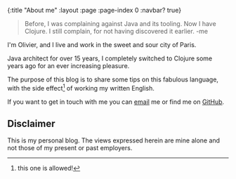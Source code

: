 {:title "About me"
 :layout :page
 :page-index 0
 :navbar? true}

>Before, I was complaining against Java and its tooling.
Now I have Clojure.
I still complain, for not having discovered it earlier.
>-me

I'm Olivier, and I live and work in the sweet and sour city of Paris.

Java architect for over 15 years,
I completely switched to Clojure some years ago
for an ever increasing pleasure.

The purpose of this blog is to share some tips on this fabulous language,
with the side effect[^1] of working my written English.

If you want to get in touch with me
you can [email][1] me or find me on [GitHub][2].

## Disclaimer

This is my personal blog. The views expressed herein are mine alone and not those of my present or past employers.

[^1]: this one is allowed!

[1]: mailto:olivier.barbeau@gmail.com
[2]: https://github.com/obarbeau|target=_blank